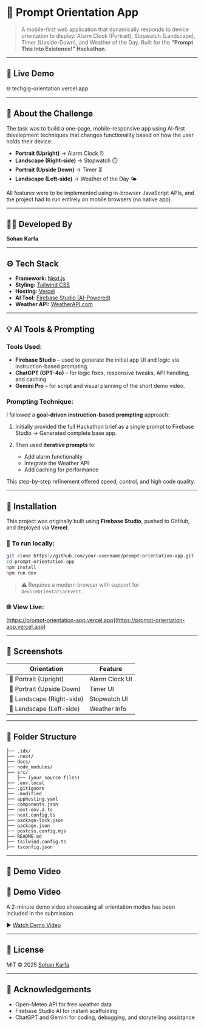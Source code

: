 # 📱 Prompt Orientation App

> A mobile-first web application that dynamically responds to device orientation to display: Alarm Clock (Portrait), Stopwatch (Landscape), Timer (Upside-Down), and Weather of the Day. Built for the **"Prompt This Into Existence!" Hackathon**.

---

## 🔗 Live Demo

🌐 techgig-orientation.vercel.app

---

## 🧠 About the Challenge

The task was to build a one-page, mobile-responsive app using AI-first development techniques that changes functionality based on how the user holds their device:

* **Portrait (Upright)** → Alarm Clock ⏰
* **Landscape (Right-side)** → Stopwatch ⏱️
* **Portrait (Upside Down)** → Timer ⏳
* **Landscape (Left-side)** → Weather of the Day 🌤️

All features were to be implemented using in-browser JavaScript APIs, and the project had to run entirely on mobile browsers (no native app).

---

## 🧑‍💻 Developed By

**Sohan Karfa**

---

## ⚙️ Tech Stack

* **Framework:** [Next.js](https://nextjs.org/)
* **Styling:** [Tailwind CSS](https://tailwindcss.com/)
* **Hosting:** [Vercel](https://vercel.com/)
* **AI Tool:** [Firebase Studio (AI-Powered)](https://firebase.google.com/)
* **Weather API:** [WeatherAPI.com](WeatherAPI.com)

---

## 💡 AI Tools & Prompting

### Tools Used:

* **Firebase Studio** – used to generate the initial app UI and logic via instruction-based prompting.
* **ChatGPT (GPT-4o)** – for logic fixes, responsive tweaks, API handling, and caching.
* **Gemini Pro** – for script and visual planning of the short demo video.

### Prompting Technique:

I followed a **goal-driven instruction-based prompting** approach:

1. Initially provided the full Hackathon brief as a single prompt to Firebase Studio → Generated complete base app.
2. Then used **iterative prompts** to:

   * Add alarm functionality
   * Integrate the Weather API
   * Add caching for performance

This step-by-step refinement offered speed, control, and high code quality.

---

## 🚀 Installation

This project was originally built using **Firebase Studio**, pushed to GitHub, and deployed via **Vercel**.

### 🔧 To run locally:

```bash
git clone https://github.com/your-username/prompt-orientation-app.git
cd prompt-orientation-app
npm install
npm run dev
```

> ⚠️ Requires a modern browser with support for `DeviceOrientationEvent`.

### 🌐 View Live:

[https://prompt-orientation-app.vercel.app](https://prompt-orientation-app.vercel.app)

---

## 📸 Screenshots

| Orientation               | Feature        |
| ------------------------- | -------------- |
| 📱 Portrait (Upright)     | Alarm Clock UI |
| 📱 Portrait (Upside Down) | Timer UI       |
| 📱 Landscape (Right-side) | Stopwatch UI   |
| 📱 Landscape (Left-side)  | Weather Info   |

---

## 📁 Folder Structure
```
├── .idx/
├── .next/
├── docs/
├── node_modules/
├── src/
│   ├── (your source files)
├── .env.local
├── .gitignore
├── .modified
├── apphosting.yaml
├── components.json
├── next-env.d.ts
├── next.config.ts
├── package-lock.json
├── package.json
├── postcss.config.mjs
├── README.md
├── tailwind.config.ts
├── tsconfig.json
```


---

## 📌 Demo Video

## 📌 Demo Video
A 2-minute demo video showcasing all orientation modes has been included in the submission.

▶️ [Watch Demo Video](https://sxldi6vsg8pc7vjq.public.blob.vercel-storage.com/Recording%202025-08-04%20031907.mp4)

---

## 📜 License

MIT © 2025 [Sohan Karfa](https://github.com/your-username)

---

## 🙌 Acknowledgements

* Open-Meteo API for free weather data
* Firebase Studio AI for instant scaffolding
* ChatGPT and Gemini for coding, debugging, and storytelling assistance
